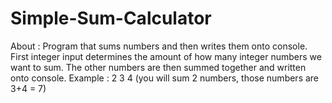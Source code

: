 # Simple-Sum-Calculator

About : Program that sums numbers and then writes them onto console. First integer input determines the amount of how many integer numbers we want to sum. The other numbers are then summed together and written onto console. 
Example : 2 3 4  (you will sum 2 numbers, those numbers are 3+4 = 7)
